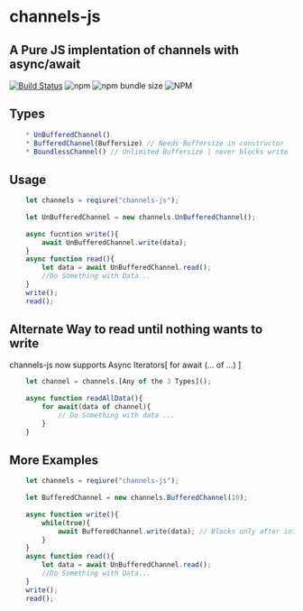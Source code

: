 # channels-js
A Pure JS implentation of channels with async/await
------
[![Build Status](https://travis-ci.org/Iquiji/channels-js.svg?branch=master)](https://travis-ci.org/Iquiji/channels-js)
![npm](https://img.shields.io/npm/dw/channels-js)
![npm bundle size](https://img.shields.io/bundlephobia/min/channels-js)
![NPM](https://img.shields.io/npm/l/channels-js)

Types
------
```js 
	* UnBufferedChannel()
	* BufferedChannel(Buffersize) // Needs Buffersize in constructor
	* BoundlessChannel() // Unlimited Buffersize | never blocks write
```

Usage
------
```js
    let channels = reqiure("channels-js");
    
    let UnBufferedChannel = new channels.UnBufferedChannel();
    
    async fucntion write(){
        await UnBufferedChannel.write(data);
    }
    async function read(){
        let data = await UnBufferedChannel.read();
        //Do Something with Data...
    }
    write();
    read();
```
Alternate Way to read until nothing wants to write
-----
channels-js now supports Async Iterators[ for await (... of ...) ]
```js
    let channel = channels.[Any of the 3 Types]();
    
    async function readAllData(){
        for await(data of channel){
            // Do Something with data ...
        }
    }
```
More Examples
------
```js
    let channels = reqiure("channels-js");
    
    let BufferedChannel = new channels.BufferedChannel(10);
    
    async function write(){
        while(true){
            await BufferedChannel.write(data); // Blocks only after internal Buffer is fulf
        }
    }
    async function read(){
        let data = await UnBufferedChannel.read();
        //Do Something with Data...
    }
    write();
    read();
```
